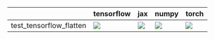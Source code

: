 |                         | tensorflow                                                                                                                                                                         | jax                                                                                                                                                                                | numpy                                                                                                                                                                              | torch                                                                                                                                                                              |
|:------------------------|:-----------------------------------------------------------------------------------------------------------------------------------------------------------------------------------|:-----------------------------------------------------------------------------------------------------------------------------------------------------------------------------------|:-----------------------------------------------------------------------------------------------------------------------------------------------------------------------------------|:-----------------------------------------------------------------------------------------------------------------------------------------------------------------------------------|
| test_tensorflow_flatten | <a href="https://github.com/unifyai/ivy/actions/runs/3875815283/jobs/6608871569" rel="noopener noreferrer" target="_blank"><img src=https://img.shields.io/badge/-failure-red></a> | <a href="https://github.com/unifyai/ivy/actions/runs/3915082108/jobs/6692862072" rel="noopener noreferrer" target="_blank"><img src=https://img.shields.io/badge/-failure-red></a> | <a href="https://github.com/unifyai/ivy/actions/runs/3915082108/jobs/6692862072" rel="noopener noreferrer" target="_blank"><img src=https://img.shields.io/badge/-failure-red></a> | <a href="https://github.com/unifyai/ivy/actions/runs/3875815283/jobs/6608871569" rel="noopener noreferrer" target="_blank"><img src=https://img.shields.io/badge/-failure-red></a> |